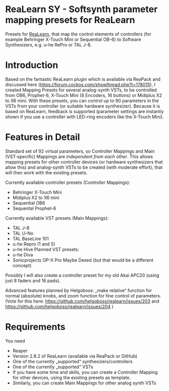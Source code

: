 # ReaLearn SY - Softsynth parameter mapping presets for ReaLearn
Presets for [ReaLearn](https://github.com/helgoboss/realearn), that map the control elements of controllers (for example Behringer X-Touch Mini or Sequential OB-6) to Software Synthesizers, e.g. u-he RePro or TAL J-8.

# Introduction
Based on the fantastic ReaLearn plugin which is available via ReaPack and discussed here (https://forum.cockos.com/showthread.php?t=178015), I created Mapping Presets for several analog-synth VSTs, to be controlled from OB6, Prophet-6, X-Touch Mini (8 Encoders, 16 buttons) or Midiplus X2 to X6 mini. With these presets, you can control up to 90 parameters in the VSTs from your controller (or suitable hardware synthesizer). Because it is based on ReaLearn, feedback is supported (parameter settings are instantly shown if you use a controller with LED-ring encoders like the X-Touch Mini).

# Features in Detail
Standard set of 92 virtual parameters, so Controller Mappings and Main (VST-specific) Mappings are _independent from each other_.
This allows mapping presets for other controller devices (or hardware synthesizers that allow this) and analog-synth VSTs to be created (with moderate effort), that will then work with the existing presets.

Currently available controller presets (Controller Mappings): 
- Behringer X-Touch Mini
- Midiplus X2 to X6 mini
- Sequential OB6
- Sequental Prophet-6

Currently available VST presets (Main Mappings): 
- TAL J-8
- TAL U-No
- TAL BaseLine 101
- u-he Repro (1 and 5)
- u-he Hive
Planned VST presets: 
- u-he Diva
- Sonicprojects OP-X Pro
Maybe Dexed (but that would be a different concept)

Possibly I will also create a controller preset for my old Akai APC20 (using just 8 faders and 16 pads).

Advanced features planned by Helgoboss: „make relative“ function for normal (absolute) knobs, and zoom function for fine control of parameters. (Vote for this here: https://github.com/helgoboss/realearn/issues/203 and https://github.com/helgoboss/realearn/issues/204 )


# Requirements

You need 
- Reaper
- Version 2.8.2 of ReaLearn (available via ReaPack or GitHub)
- One of the currently „supported“ synthesizers/controllers
- One of the currently „supported“ VSTs
- If you have some time and skills, you can create a Controller Mapping for other devices, using the existing presets as template.
- Similarly, you can create Main Mappings for other analog synth VSTs
